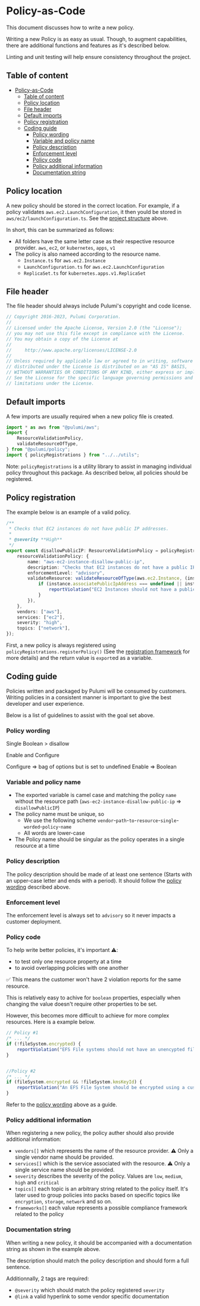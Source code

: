 # Policy-as-Code

This document discusses how to write a new policy.

Writing a new Policy is as easy as usual. Though, to augment capabilities, there are additional functions and features as it's described below.

Linting and unit testing will help ensure consistency throughout the project.

## Table of content

- [Policy-as-Code](#policy-as-code)
  - [Table of content](#table-of-content)
  - [Policy location](#policy-location)
  - [File header](#file-header)
  - [Default imports](#default-imports)
  - [Policy registration](#policy-registration)
  - [Coding guide](#coding-guide)
    - [Policy wording](#policy-wording)
    - [Variable and policy name](#variable-and-policy-name)
    - [Policy description](#policy-description)
    - [Enforcement level](#enforcement-level)
    - [Policy code](#policy-code)
    - [Policy additional information](#policy-additional-information)
    - [Documentation string](#documentation-string)

## Policy location

A new policy should be stored in the correct location. For example, if a policy validates `aws.ec2.LaunchConfiguration`, it then yould be stored in `aws/ec2/launchConfiguration.ts`. See the [project structure](../project-structure.md) above.

In short, this can be summarized as follows:

* All folders have the same letter case as their respective resource provider. `aws`, `ec2`, or `kubernetes`, `apps`, `v1`
* The policy is also nameed according to the resource name.
  * `Instance.ts` for `aws.ec2.Instance`
  * `LaunchConfiguration.ts` for `aws.ec2.LaunchConfiguration`
  * `ReplicaSet.ts` for `kubernetes.apps.v1.ReplicaSet`

## File header

The file header should always include Pulumi's copyright and code license.

```ts
// Copyright 2016-2023, Pulumi Corporation.
//
// Licensed under the Apache License, Version 2.0 (the "License");
// you may not use this file except in compliance with the License.
// You may obtain a copy of the License at
//
//     http://www.apache.org/licenses/LICENSE-2.0
//
// Unless required by applicable law or agreed to in writing, software
// distributed under the License is distributed on an "AS IS" BASIS,
// WITHOUT WARRANTIES OR CONDITIONS OF ANY KIND, either express or implied.
// See the License for the specific language governing permissions and
// limitations under the License.
```

## Default imports

A few imports are usually required when a new policy file is created.

```ts
import * as aws from "@pulumi/aws";
import {
    ResourceValidationPolicy,
    validateResourceOfType,
} from "@pulumi/policy";
import { policyRegistrations } from "../../utils";
```

Note: `policyRegistrations` is a utility library to assist in managing individual policy throughout this package. As described below, all policies should be registered.

## Policy registration

The example below is an example of a valid policy.

```ts
/**
 * Checks that EC2 instances do not have public IP addresses.
 *
 * @severity **High**
 */
export const disallowPublicIP: ResourceValidationPolicy = policyRegistrations.registerPolicy({
    resourceValidationPolicy: {
        name: "aws-ec2-instance-disallow-public-ip",
        description: "Checks that EC2 instances do not have a public IP address.",
        enforcementLevel: "advisory",
        validateResource: validateResourceOfType(aws.ec2.Instance, (instance, args, reportViolation) => {
            if (instance.associatePublicIpAddress === undefined || instance.associatePublicIpAddress === true) {
                reportViolation("EC2 Instances should not have a public IP address.");
            }
        }),
    },
    vendors: ["aws"],
    services: ["ec2"],
    severity: "high",
    topics: ["network"],
});
```

First, a new policy is always registered using `policyRegistrations.registerPolicy()` (See the [registration framework](#registration-framework) for more details) and the return value is `export`ed as a variable.

## Coding guide

Policies written and packaged by Pulumi will be consumed by customers. Writing policies in a consistent manner is important to give the best developer and user experience.

Below is a list of guidelines to assist with the goal set above.

### Policy wording

Single Boolean > disallow

Enable and Configure

Configure => bag of options but is set to undefined
Enable => Boolean


### Variable and policy name

* The exported variable is camel case and matching the policy `name` without the resource path (`aws-ec2-instance-disallow-public-ip` => `disallowPublicIP`)
* The policy name must be unique, so
  * We use the following scheme `vendor`-`path`-`to`-`resource`-`single`-`worded`-`policy`-`name`
  * All words are lower-case
* The Policy name should be singular as the policy operates in a single resource at a time

### Policy description

The policy description should be made of at least one sentence (Starts with an upper-case letter and ends with a period). It should follow the [policy wording](#policy-wording) described above.

### Enforcement level

The enforcement level is always set to `advisory` so it never impacts a customer deployment.

### Policy code

To help write better policies, it's important ⚠️:

* to test only one resource property at a time
* to avoid overlapping policies with one another

✅ This means the customer won't have 2 violation reports for the same resource.

This is relatively easy to achive for `boolean` properties, especially when changing the value doesn't require other properties to be set.

However, this becomes more difficult to achieve for more complex resources. Here is a example below.

```ts
// Policy #1
/* ... */
if (!fileSystem.encrypted) {
    reportViolation("EFS File systems should not have an unencypted file system.");
}


//Policy #2
/* ... */
if (fileSystem.encrypted && !fileSystem.kmsKeyId) {
    reportViolation("An EFS File System should be encrypted using a customer-managed KMS key.");
}
```

Refer to the [policy wording](#policy-wording) above as a guide.

### Policy additional information

When registering a new policy, the policy auther should also provide additional information:

* `vendors[]` which represents the name of the resource provider. ⚠️ Only a single vendor name should be provided.
* `services[]` which is the service associated with the resource. ⚠️ Only a single service name should be provided.
* `severity` describes the severity of the policy. Values are `low`, `medium`, `high` and `critical`
* `topics[]` each topic is an arbitrary string related to the policy itself. It's later used to group policies into packs based on specific topics like `encryption`, `storage`, `network` and so on.
* `frameworks[]` each value represents a possible compliance framework related to the policy

### Documentation string

When writing a new policy, it should be accompanied with a documentation string as shown in the example above.

The description should match the policy description and should form a full sentence.

Additionnally, 2 tags are required:

* `@severity` which should match the policy registered `severity`
* `@link` a valid hyperlink to some vendor specific documentation
